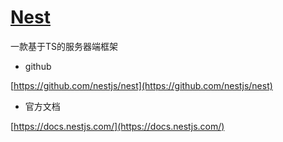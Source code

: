 # [Nest](https://github.com/nestjs/nest)

一款基于TS的服务器端框架

- github

[https://github.com/nestjs/nest](https://github.com/nestjs/nest)

- 官方文档

[https://docs.nestjs.com/](https://docs.nestjs.com/)
